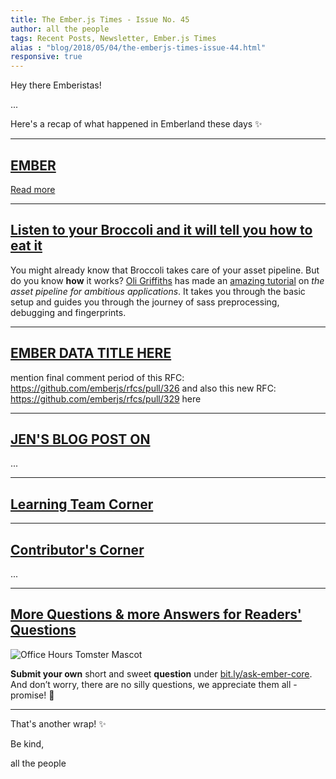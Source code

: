 ```yaml
---
title: The Ember.js Times - Issue No. 45
author: all the people
tags: Recent Posts, Newsletter, Ember.js Times
alias : "blog/2018/05/04/the-emberjs-times-issue-44.html"
responsive: true
---
```


Hey there Emberistas!

...

Here's a recap of what happened in Emberland these days ✨

---

## [EMBER](your-main-url-here)

<a class="ember-button ember-button--centered" href="#your-main-url-here">Read more</a>

---

## [Listen to your Broccoli and it will tell you how to eat it](http://www.oligriffiths.com/broccolijs/)

You might already know that Broccoli takes care of your asset pipeline. But do you know **how** it works? [Oli Griffiths](https://twitter.com/oligriffiths) has made an [amazing tutorial](http://www.oligriffiths.com/broccolijs/) on *the asset pipeline for ambitious applications*. It takes you through the basic setup and guides you through the journey of sass preprocessing, debugging and fingerprints.



---

## [EMBER DATA TITLE HERE](https://github.com/emberjs/rfcs/pull/329)

mention final comment period of this RFC: https://github.com/emberjs/rfcs/pull/326
and also this new RFC: https://github.com/emberjs/rfcs/pull/329
here

---

## [JEN'S BLOG POST ON ](your-main-url-here)

...

---

## [Learning Team Corner](your-main-url-here)

---


## [Contributor's Corner](https://guides.emberjs.com/v3.1.0/contributing/repositories/)

...

---

## [More Questions & more Answers for Readers' Questions](https://docs.google.com/forms/d/e/1FAIpQLScqu7Lw_9cIkRtAiXKitgkAo4xX_pV1pdCfMJgIr6Py1V-9Og/viewform)

<div class="blog-row">
  <img class="float-right small transparent padded" alt="Office Hours Tomster Mascot" title="Readers' Questions" src="/images/tomsters/officehours.png" />
</div>


**Submit your own** short and sweet **question** under [bit.ly/ask-ember-core](https://bit.ly/ask-ember-core). And don’t worry, there are no silly questions, we appreciate them all - promise! 🤞

---

That's another wrap!  ✨

Be kind,

all the people
